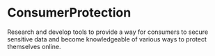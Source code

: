# ConsumerProtection
Research and develop tools to provide a way for consumers to secure sensitive data and become knowledgeable of various ways to protect themselves online.
